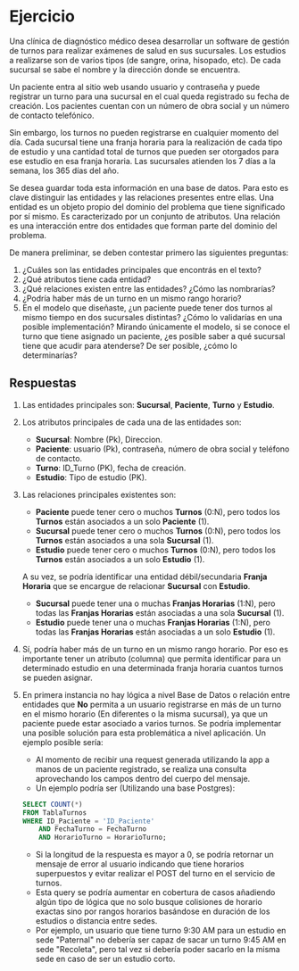 # Ejercicio

Una clínica de diagnóstico médico desea desarrollar un software de gestión de turnos para realizar exámenes de salud en sus sucursales. Los estudios a realizarse son de varios tipos (de sangre, orina, hisopado, etc). De cada sucursal se sabe el nombre y la dirección donde se encuentra.

Un paciente entra al sitio web usando usuario y contraseña y puede registrar un turno para una sucursal en el cual queda registrado su fecha de creación. Los pacientes cuentan con un número de obra social y un número de contacto telefónico.

Sin embargo, los turnos no pueden registrarse en cualquier momento del día. Cada sucursal tiene una franja horaria para la realización de cada tipo de estudio y una cantidad total de turnos que pueden ser otorgados para ese estudio en esa franja horaria. Las sucursales atienden los 7 días a la semana, los 365 días del año.

Se desea guardar toda esta información en una base de datos. Para esto es clave distinguir las entidades y las relaciones presentes entre ellas. Una entidad es un objeto propio del dominio del problema que tiene significado por sí mismo. Es caracterizado por un conjunto de atributos. Una relación es una interacción entre dos entidades que forman parte del dominio del problema.

De manera preliminar, se deben contestar primero las siguientes preguntas:

1. ¿Cuáles son las entidades principales que encontrás en el texto?
2. ¿Qué atributos tiene cada entidad?
3. ¿Qué relaciones existen entre las entidades? ¿Cómo las nombrarías?
4. ¿Podría haber más de un turno en un mismo rango horario?
5. En el modelo que diseñaste, ¿un paciente puede tener dos turnos al mismo tiempo en dos sucursales distintas? ¿Cómo lo validarías en una posible implementación?
Mirando únicamente el modelo, si se conoce el turno que tiene asignado un paciente, ¿es posible saber a qué sucursal tiene que acudir para atenderse? De ser posible, ¿cómo lo determinarías?

## Respuestas

1. Las entidades principales son: **Sucursal**, **Paciente**, **Turno** y **Estudio**.
2. Los atributos principales de cada una de las entidades son:
    - **Sucursal**: Nombre (Pk), Direccion.
    - **Paciente**: usuario (Pk), contraseña, número de obra social y teléfono de contacto.
    - **Turno**: ID_Turno (PK), fecha de creación.
    - **Estudio**: Tipo de estudio (PK).
3. Las relaciones principales existentes son:
   - **Paciente** puede tener cero o muchos **Turnos** (0:N), pero todos los **Turnos** están asociados a un solo **Paciente** (1).
    - **Sucursal** puede tener cero o muchos **Turnos** (0:N), pero todos los **Turnos** están asociados a una sola **Sucursal** (1).
    - **Estudio** puede tener cero o muchos **Turnos** (0:N), pero todos los **Turnos** están asociados a un solo **Estudio** (1).
   
    A su vez, se podría identificar una entidad débil/secundaria **Franja Horaria** que se encargue de relacionar **Sucursal** con **Estudio**.
    - **Sucursal** puede tener una o muchas **Franjas Horarias** (1:N), pero todas las **Franjas Horarias** están asociadas a una sola **Sucursal** (1).
    - **Estudio** puede tener una o muchas **Franjas Horarias** (1:N), pero todas las **Franjas Horarias** están asociadas a un solo **Estudio** (1).
4. Sí, podría haber más de un turno en un mismo rango horario.
  Por eso es importante tener un atributo (columna) que permita identificar para un determinado estudio en una determinada franja horaria cuantos turnos se pueden asignar.
5. En primera instancia no hay lógica a nivel Base de Datos o relación entre entidades que **No** permita a un usuario registrarse en más de un turno en el mismo horario (En diferentes o la misma sucursal), ya que un paciente puede estar asociado a varios turnos.
   Se podría implementar una posible solución para esta problemática a nivel aplicación. Un ejemplo posible sería:
    - Al momento de recibir una request generada utilizando la app a manos de un paciente registrado, se realiza una consulta aprovechando los campos dentro del cuerpo del mensaje.
    - Un ejemplo podría ser (Utilizando una base Postgres): 
    ```sql
    SELECT COUNT(*) 
    FROM TablaTurnos 
    WHERE ID_Paciente = 'ID_Paciente' 
        AND FechaTurno = FechaTurno
        AND HorarioTurno = HorarioTurno;
    ```
   - Si la longitud de la respuesta es mayor a 0, se podría retornar un mensaje de error al usuario indicando que tiene horarios superpuestos y evitar realizar el POST del turno en el servicio de turnos.
   - Esta query se podría aumentar en cobertura de casos añadiendo algún tipo de lógica que no solo busque colisiones de horario exactas sino por rangos horarios basándose en duración de los estudios o distancia entre sedes.
   - Por ejemplo, un usuario que tiene turno 9:30 AM para un estudio en sede "Paternal" no debería ser capaz de sacar un turno 9:45 AM en sede "Recoleta", pero tal vez si debería poder sacarlo en la misma sede en caso de ser un estudio corto.